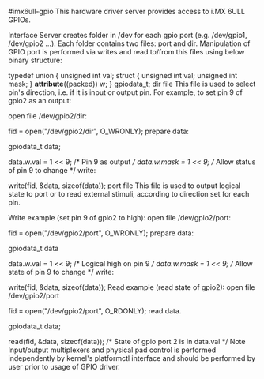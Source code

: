 #imx6ull-gpio
This hardware driver server provides access to i.MX 6ULL GPIOs.

Interface
Server creates folder in /dev for each gpio port (e.g. /dev/gpio1, /dev/gpio2 ...). Each folder contains two files: port and dir. Manipulation of GPIO port is performed via writes and read to/from this files using below binary structure:

typedef union {
    unsigned int val;
    struct {
        unsigned int val;
        unsigned int mask;
    } __attribute__((packed)) w;
} gpiodata_t;
dir file
This file is used to select pin's direction, i.e. if it is input or output pin. For example, to set pin 9 of gpio2 as an output:

open file /dev/gpio2/dir:

fid = open("/dev/gpio2/dir", O_WRONLY);
prepare data:

gpiodata_t data;

data.w.val = 1 << 9; /* Pin 9 as output */
data.w.mask = 1 << 9; /* Allow status of pin 9 to change */
write:

write(fid, &data, sizeof(data));
port file
This file is used to output logical state to port or to read external stimuli, according to direction set for each pin.

Write example (set pin 9 of gpio2 to high):
open file /dev/gpio2/port:

fid = open("/dev/gpio2/port", O_WRONLY);
prepare data:

gpiodata_t data

data.w.val = 1 << 9; /* Logical high on pin 9 */
data.w.mask = 1 << 9; /* Allow state of pin 9 to change */
write:

write(fid, &data, sizeof(data));
Read example (read state of gpio2):
open file /dev/gpio2/port

fid = open("/dev/gpio2/port", O_RDONLY);
read data.

gpiodata_t data;

read(fid, &data, sizeof(data));
/* State of gpio port 2 is in data.val */
Note
Input/output multiplexers and physical pad control is performed independently by kernel's platformctl interface and should be performed by user prior to usage of GPIO driver.
